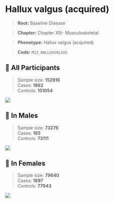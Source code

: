 # Hallux valgus (acquired)

> **Root:** Baseline Disease  

> **Chapter:** Chapter XIII- Musculoskeletal  

> **Phenotype:** Hallux valgus (acquired)  

> **Code:** `M13_HALLUXVALGUS`

## 🧪 All Participants  
> Sample size: **152916**  
> Cases: **1862**  
> Controls: **151054**
<img src="/Disease/Figures/ALL/Baseline/M13_HALLUXVALGUS.png"/>
<CsvTable src="/public/Disease/Data/ALL/Baseline/LG_M13_HALLUXVALGUS.csv" label="🔍 View full results" />

## 👨 In Males  
> Sample size: **73276**  
> Cases: **165**  
> Controls: **73111**
<img src="/Disease/Figures/Male/Baseline/M13_HALLUXVALGUS.png"/>
<CsvTable src="/public/Disease/Data/Male/Baseline/LG_M13_HALLUXVALGUS.csv" label="🔍 View full results" />

## 👩 In Females  
> Sample size: **79640**  
> Cases: **1697**  
> Controls: **77943**
<img src="/Disease/Figures/Female/Baseline/M13_HALLUXVALGUS.png"/>
<CsvTable src="/public/Disease/Data/Female/Baseline/LG_M13_HALLUXVALGUS.csv" label="🔍 View full results" />
